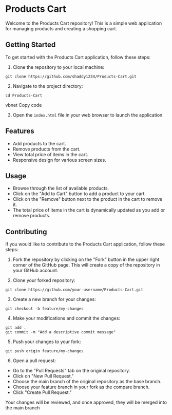 # Products Cart

Welcome to the Products Cart repository! This is a simple web application for managing products and creating a shopping cart.

## Getting Started

To get started with the Products Cart application, follow these steps:

1. Clone the repository to your local machine:
   
```git clone https://github.com/shaddy1234/Products-Cart.git```


2. Navigate to the project directory:

```cd Products-Cart```

vbnet
Copy code

3. Open the `index.html` file in your web browser to launch the application.

## Features

- Add products to the cart.
- Remove products from the cart.
- View total price of items in the cart.
- Responsive design for various screen sizes.

## Usage

- Browse through the list of available products.
- Click on the "Add to Cart" button to add a product to your cart.
- Click on the "Remove" button next to the product in the cart to remove it.
- The total price of items in the cart is dynamically updated as you add or remove products.

## Contributing

If you would like to contribute to the Products Cart application, follow these steps:

1. Fork the repository by clicking on the "Fork" button in the upper right corner of the GitHub page. This will create a copy of the repository in your GitHub account.

2. Clone your forked repository:

```git clone https://github.com/your-username/Products-Cart.git```



3. Create a new branch for your changes:

```git checkout -b feature/my-changes```


4. Make your modifications and commit the changes:

```
git add .
git commit -m "Add a descriptive commit message"
```


5. Push your changes to your fork:

```
git push origin feature/my-changes
```

6. Open a pull request:

- Go to the "Pull Requests" tab on the original repository.
- Click on "New Pull Request."
- Choose the main branch of the original repository as the base branch.
- Choose your feature branch in your fork as the compare branch.
- Click "Create Pull Request."

Your changes will be reviewed, and once approved, they will be merged into the main branch
